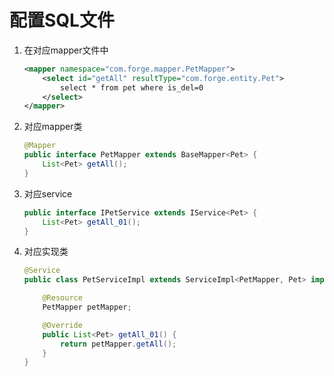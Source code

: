 # 配置SQL文件

1. 在对应mapper文件中

    ```xml
    <mapper namespace="com.forge.mapper.PetMapper">
        <select id="getAll" resultType="com.forge.entity.Pet">
            select * from pet where is_del=0
        </select>
    </mapper>
    ```

2. 对应mapper类
    ```java
    @Mapper
    public interface PetMapper extends BaseMapper<Pet> {
        List<Pet> getAll();
    }
    ```

3. 对应service
    ```java
    public interface IPetService extends IService<Pet> {
        List<Pet> getAll_01();
    }
    ```

4. 对应实现类
    ```java
    @Service
    public class PetServiceImpl extends ServiceImpl<PetMapper, Pet> implements IPetService {
    
        @Resource
        PetMapper petMapper;
    
        @Override
        public List<Pet> getAll_01() {
            return petMapper.getAll();
        }
    }
    ```